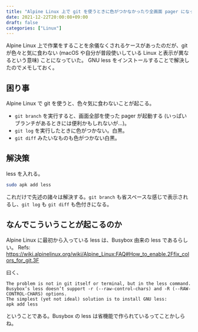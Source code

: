 ```yaml
---
title: "Alpine Linux 上で git を使うときに色がつかなかったり全画面 pager になったりするのは GNU の less が入っていないから"
date: 2021-12-22T20:00:08+09:00
draft: false
categories: ["Linux"]
---
```


Alpine Linux 上で作業をすることを余儀なくされるケースがあったのだが、git が色々と気に食わない (macOS や自分が普段使いしている Linux と表示が異なるという意味) ことになっていた。
GNU less をインストールすることで解決したのでメモしておく。

<!--more-->

## 困り事

Alpine Linux で git を使うと、色々気に食わないことが起こる。

- `git branch` を実行すると、画面全部を使った pager が起動する (いっぱいブランチがあるときには便利かもしれないが…)。
- `git log` を実行したときに色がつかない。白黒。
- `git diff` みたいなものも色がつかない白黒。

## 解決策

less を入れる。

```bash
sudo apk add less
```

これだけで先述の諸々は解決する。`git branch` も省スペースな感じで表示されるし、`git log` も `git diff` も色付きになる。

## なんでこういうことが起こるのか

Alpine Linux に最初から入っている less は、Busybox 由来の less であるらしい。
Refs: https://wiki.alpinelinux.org/wiki/Alpine_Linux:FAQ#How_to_enable.2Ffix_colors_for_git.3F

曰く、

```plaintext
The problem is not in git itself or terminal, but in the less command. Busybox’s less doesn’t support -r (--raw-control-chars) and -R (--RAW-CONTROL-CHARS) options.
The simplest (yet not ideal) solution is to install GNU less:
apk add less
```

ということである。Busybox の less は省機能で作られているってことかしらね。
